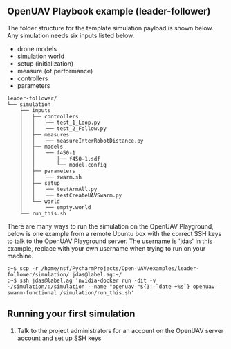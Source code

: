 ## OpenUAV Playbook example (leader-follower)

The folder structure for the template simulation payload is shown below. Any simulation needs six inputs listed below. 
- drone models
- simulation world 
- setup (initialization) 
- measure (of performance) 
- controllers
- parameters

```
leader-follower/
└── simulation
    ├── inputs
    │   ├── controllers
    │   │   ├── test_1_Loop.py
    │   │   └── test_2_Follow.py
    │   ├── measures
    │   │   └── measureInterRobotDistance.py
    │   ├── models
    │   │   └── f450-1
    │   │       ├── f450-1.sdf
    │   │       └── model.config
    │   ├── parameters
    │   │   └── swarm.sh
    │   ├── setup
    │   │   ├── testArmAll.py
    │   │   └── testCreateUAVSwarm.py
    │   └── world
    │       └── empty.world
    └── run_this.sh
```
There are many ways to run the simulation on the OpenUAV Playground, below is one example from a remote Ubuntu box with the correct SSH keys to talk to the OpenUAV Playground server. The username is 'jdas' in this example, replace with your own username when trying to run on your machine. 

```
:~$ scp -r /home/nsf/PycharmProjects/Open-UAV/examples/leader-follower/simulation/ jdas@label.ag:~/ 
:~$ ssh jdas@label.ag 'nvidia-docker run -dit -v ~/simulation/:/simulation --name "openuav-"${3:-`date +%s`} openuav-swarm-functional /simulation/run_this.sh'
```
## Running your first simulation

1. Talk to the project administrators for an account on the OpenUAV server account and set up SSH keys
